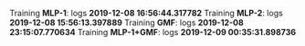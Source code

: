 Training **MLP-1**: logs **2019-12-08 16:56:44.317782**
Training **MLP-2**: logs **2019-12-08 15:56:13.397889**
Training **GMF**: logs **2019-12-08 23:15:07.770634**
Training **MLP-1+GMF**: logs **2019-12-09 00:35:31.898736**

